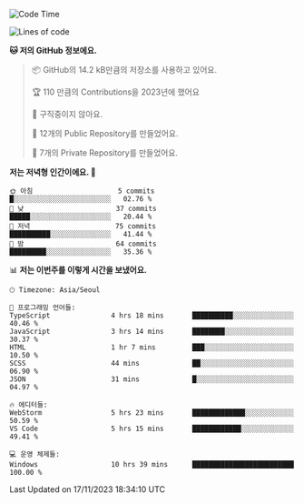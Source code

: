   <!--START_SECTION:waka-->
![Code Time](http://img.shields.io/badge/Code%20Time-270%20hrs%207%20mins-blue)

![Lines of code](https://img.shields.io/badge/%EC%A0%80%EB%8A%94%20%EC%97%AC%ED%83%9C%EA%B9%8C%EC%A7%80%20-202.7%20thousand%20%EC%A4%84%EC%9D%98%20%EC%BD%94%EB%93%9C%EB%A5%BC%20%EC%9E%91%EC%84%B1%ED%96%88%EC%96%B4%EC%9A%94.-blue)

**🐱 저의 GitHub 정보에요.** 

> 📦 GitHub의 14.2 kB만큼의 저장소를 사용하고 있어요. 
 > 
> 🏆 110 만큼의 Contributions을 2023년에 했어요
 > 
> 🚫 구직중이지 않아요.
 > 
> 📜 12개의 Public Repository를 만들었어요. 
 > 
> 🔑 7개의 Private Repository를 만들었어요. 
 > 
**저는 저녁형 인간이에요. 🦉** 

```text
🌞 아침                     5 commits           █░░░░░░░░░░░░░░░░░░░░░░░░   02.76 % 
🌆 낮　                     37 commits          █████░░░░░░░░░░░░░░░░░░░░   20.44 % 
🌃 저녁                     75 commits          ██████████░░░░░░░░░░░░░░░   41.44 % 
🌙 밤　                     64 commits          █████████░░░░░░░░░░░░░░░░   35.36 % 
```


📊 **저는 이번주를 이렇게 시간을 보냈어요.** 

```text
🕑︎ Timezone: Asia/Seoul

💬 프로그래밍 언어들: 
TypeScript               4 hrs 18 mins       ██████████░░░░░░░░░░░░░░░   40.46 % 
JavaScript               3 hrs 14 mins       ████████░░░░░░░░░░░░░░░░░   30.37 % 
HTML                     1 hr 7 mins         ███░░░░░░░░░░░░░░░░░░░░░░   10.50 % 
SCSS                     44 mins             ██░░░░░░░░░░░░░░░░░░░░░░░   06.90 % 
JSON                     31 mins             █░░░░░░░░░░░░░░░░░░░░░░░░   04.97 % 

🔥 에디터들: 
WebStorm                 5 hrs 23 mins       █████████████░░░░░░░░░░░░   50.59 % 
VS Code                  5 hrs 15 mins       ████████████░░░░░░░░░░░░░   49.41 % 

💻 운영 체제들: 
Windows                  10 hrs 39 mins      █████████████████████████   100.00 % 
```


 Last Updated on 17/11/2023 18:34:10 UTC
<!--END_SECTION:waka-->
